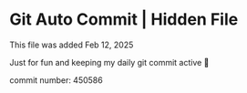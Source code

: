 # Git Auto Commit | Hidden File

This file was added Feb 12, 2025

Just for fun and keeping my daily git commit active 🤪

commit number: 450586
